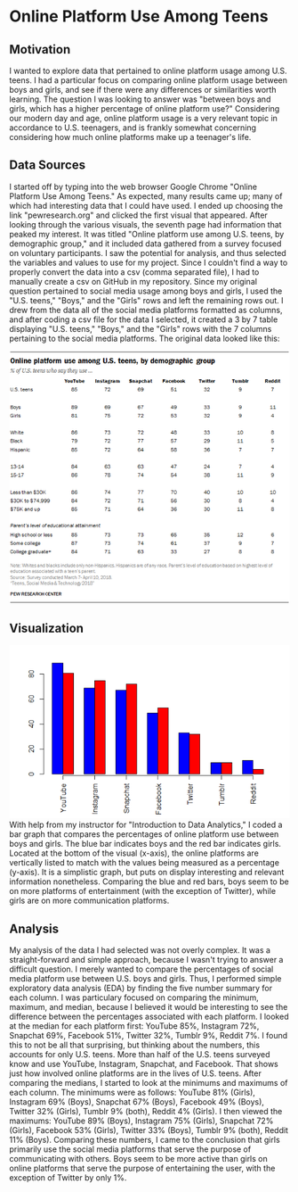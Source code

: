 # Online Platform Use Among Teens

## Motivation
I wanted to explore data that pertained to online platform usage among U.S. teens. I had a particular focus on comparing online platform usage between boys and girls, and see if there were any differences or similarities worth learning. The question I was looking to answer was "between boys and girls, which has a higher percentage of online platform use?" Considering our modern day and age, online platform usage is a very relevant topic in accordance to U.S. teenagers, and is frankly somewhat concerning considering how much online platforms make up a teenager's life.

## Data Sources
I started off by typing into the web browser Google Chrome "Online Platform Use Among Teens." As expected, many results came up; many of which had interesting data that I could have used. I ended up choosing the link "pewresearch.org" and clicked the first visual that appeared. After looking through the various visuals, the seventh page had information that peaked my interest. It was titled "Online platform use among U.S. teens, by demographic group," and it included data gathered from a survey focused on voluntary participants. I saw the potential for analysis, and thus selected the variables and values to use for my project. Since I couldn't find a way to properly convert the data into a csv (comma separated file), I had to manually create a csv on GitHub in my repository. Since my original question pertained to social media usage among boys and girls, I used the "U.S. teens," "Boys," and the "Girls" rows and left the remaining rows out. I drew from the data all of the social media platforms formatted as columns, and after coding a csv file for the data I selected, it created a 3 by 7 table displaying "U.S. teens," "Boys," and the "Girls" rows with the 7 columns pertaining to the social media platforms. The original data looked like this:

![Online platform use among U.S. teens, by demographic group](https://raw.githubusercontent.com/SBeattieWSU/115_git_repo/main/PI_2018.05.31_TeensTech_0-09.png)

## Visualization
![Online platform use among U.S. boys and girls](https://raw.githubusercontent.com/SBeattieWSU/115_git_repo/main/000031.png)
With help from my instructor for "Introduction to Data Analytics," I coded a bar graph that compares the percentages of online platform use between boys and girls. The blue bar indicates boys and the red bar indicates girls. Located at the bottom of the visual (x-axis), the online platforms are vertically listed to match with the values being measured as a percentage (y-axis). It is a simplistic graph, but puts on display interesting and relevant information nonetheless. Comparing the blue and red bars, boys seem to be on more platforms of entertainment (with the exception of Twitter), while girls are on more communication platforms.

## Analysis
My analysis of the data I had selected was not overly complex. It was a straight-forward and simple approach, because I wasn't trying to answer a difficult question. I merely wanted to compare the percentages of social media platform use between U.S. boys and girls. Thus, I performed simple exploratory data analysis (EDA) by finding the five number summary for each column. I was particulary focused on comparing the minimum, maximum, and median, because I believed it would be interesting to see the difference between the percentages associated with each platform. I looked at the median for each platform first: YouTube 85%, Instagram 72%, Snapchat 69%, Facebook 51%, Twitter 32%, Tumblr 9%, Reddit 7%. I found this to not be all that surprising, but thinking about the numbers, this accounts for only U.S. teens. More than half of the U.S. teens surveyed know and use YouTube, Instagram, Snapchat, and Facebook. That shows just how involved online platforms are in the lives of U.S. teens. After comparing the medians, I started to look at the minimums and maximums of each column. The minimums were as follows: YouTube 81% (Girls), Instagram 69% (Boys), Snapchat 67% (Boys), Facebook 49% (Boys), Twitter 32% (Girls), Tumblr 9% (both), Reddit 4% (Girls). I then viewed the maximums: YouTube 89% (Boys), Instagram 75% (Girls), Snapchat 72% (Girls), Facebook 53% (Girls), Twitter 33% (Boys), Tumblr 9% (both), Reddit 11% (Boys). Comparing these numbers, I came to the conclusion that girls primarily use the social media platforms that serve the purpose of communicating with others. Boys seem to be more active than girls on online platforms that serve the purpose of entertaining the user, with the exception of Twitter by only 1%. 
